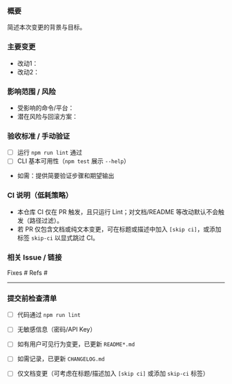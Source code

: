 ### 概要

简述本次变更的背景与目标。

### 主要变更

- 改动1：
- 改动2：

### 影响范围 / 风险

- 受影响的命令/平台：
- 潜在风险与回滚方案：

### 验收标准 / 手动验证

- [ ] 运行 `npm run lint` 通过
- [ ] CLI 基本可用性（`npm test` 展示 `--help`）
- 如需：提供简要验证步骤和期望输出

### CI 说明（低耗策略）

- 本仓库 CI 仅在 PR 触发，且只运行 Lint；对文档/README 等改动默认不会触发（路径过滤）。
- 若 PR 仅包含文档或纯文本变更，可在标题或描述中加入 `[skip ci]`，或添加标签 `skip-ci` 以显式跳过 CI。

### 相关 Issue / 链接

Fixes #
Refs #

---

### 提交前检查清单

- [ ] 代码通过 `npm run lint`
- [ ] 无敏感信息（密码/API Key）
- [ ] 如有用户可见行为变更，已更新 `README*.md`
- [ ] 如需记录，已更新 `CHANGELOG.md`
- [ ] 仅文档变更（可考虑在标题/描述加入 `[skip ci]` 或添加 `skip-ci` 标签）


